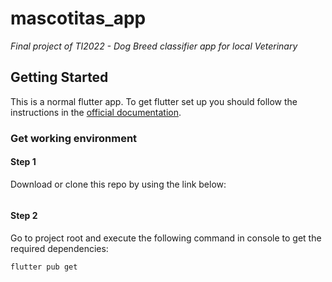 # mascotitas_app

_Final project of TI2022 - Dog Breed classifier app for local Veterinary_

## Getting Started

This is a normal flutter app. To get flutter set up you should follow the instructions in the [official documentation](https://flutter.dev/docs/get-started/install).

### Get working environment

#### Step 1

Download or clone this repo by using the link below:
```bash

```

#### Step 2

Go to project root and execute the following command in console to get the required dependencies:
```bash
flutter pub get 
```
